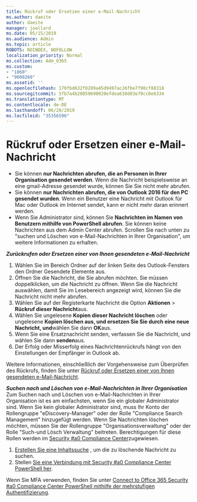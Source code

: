 ```yaml
---
title: Rückruf oder Ersetzen einer e-Mail-Nachricht
ms.author: daeite
author: daeite
manager: joallard
ms.date: 05/15/2019
ms.audience: Admin
ms.topic: article
ROBOTS: NOINDEX, NOFOLLOW
localization_priority: Normal
ms.collection: Adm_O365
ms.custom:
- "1860"
- "9000260"
ms.assetid: ''
ms.openlocfilehash: 170fbd632f0289a45d9497ac26fbe7f90cf88318
ms.sourcegitcommit: 5fb7a4b28859690020efdea630d03e70cc0e6334
ms.translationtype: MT
ms.contentlocale: de-DE
ms.lasthandoff: 06/28/2019
ms.locfileid: "35356596"
---
```

# <a name="recall-or-replace-an-email-message"></a>Rückruf oder Ersetzen einer e-Mail-Nachricht

- Sie können **nur Nachrichten abrufen, die an Personen in Ihrer Organisation gesendet werden**. Wenn die Nachricht beispielsweise an eine gmail-Adresse gesendet wurde, können Sie Sie nicht mehr abrufen.
- Sie können **nur Nachrichten abrufen, die von Outlook 2016 für den PC gesendet wurden**. Wenn ein Benutzer eine Nachricht mit Outlook für Mac oder Outlook im Internet sendet, kann er nicht mehr daran erinnert werden.
- Wenn Sie Administrator sind, können Sie **Nachrichten im Namen von Benutzern mithilfe von PowerShell abrufen**. Sie können keine Nachrichten aus dem Admin Center abrufen. Scrollen Sie nach unten zu "suchen und Löschen von e-Mail-Nachrichten in Ihrer Organisation", um weitere Informationen zu erhalten.

***Zurückrufen oder Ersetzen einer von Ihnen gesendeten e-Mail-Nachricht***

1. Wählen Sie im Bereich Ordner auf der linken Seite des Outlook-Fensters den Ordner Gesendete Elemente aus.
2. Öffnen Sie die Nachricht, die Sie abrufen möchten. Sie müssen doppelklicken, um die Nachricht zu öffnen. Wenn Sie die Nachricht auswählen, damit Sie im Lesebereich angezeigt wird, können Sie die Nachricht nicht mehr abrufen.
3. Wählen Sie auf der Registerkarte Nachricht die Option **Aktionen** > **Rückruf dieser Nachricht**aus.
4. Wählen Sie ungelesene **Kopien dieser Nachricht löschen** oder ungelesene **Kopien löschen aus, und ersetzen Sie Sie durch eine neue Nachricht, und**wählen Sie dann **OK**aus.
5. Wenn Sie eine Ersatznachricht senden, verfassen Sie die Nachricht, und wählen Sie dann **senden**aus.
6. Der Erfolg oder Misserfolg eines Nachrichtenrückrufs hängt von den Einstellungen der Empfänger in Outlook ab.

Weitere Informationen, einschließlich der Vorgehensweise zum Überprüfen des Rückrufs, finden Sie unter [Rückruf oder Ersetzen einer von Ihnen gesendeten e-Mail-Nachricht](https://support.office.com/article/35027f88-d655-4554-b4f8-6c0729a723a0).

***Suchen nach und Löschen von e-Mail-Nachrichten in Ihrer Organisation*** Zum Suchen nach und Löschen von e-Mail-Nachrichten in Ihrer Organisation ist es am einfachsten, wenn Sie ein globaler Administrator sind. Wenn Sie kein globaler Administrator sind, muss Ihr Konto der Rollengruppe "eDiscovery-Manager" oder der Rolle "Compliance Search Management" hinzugefügt werden. Wenn Sie Nachrichten löschen möchten, müssen Sie der Rollengruppe "Organisationsverwaltung" oder der Rolle "Such-und Lösch Verwaltung" beitreten. Berechtigungen für diese Rollen werden im [Security #a0 Compliance Center](https://protection.office.com/)zugewiesen.

1. [Erstellen Sie eine Inhaltssuche](https://docs.microsoft.com/office365/securitycompliance/content-search) , um die zu löschende Nachricht zu suchen.
2. Stellen [Sie eine Verbindung mit Security #a0 Compliance Center PowerShell her](https://docs.microsoft.com/powershell/exchange/office-365-scc/connect-to-scc-powershell/connect-to-scc-powershell?view=exchange-ps). 

Wenn Sie MFA verwenden, finden Sie unter [Connect to Office 365 Security #a0 Compliance Center PowerShell mithilfe der mehrstufigen Authentifizierung](https://docs.microsoft.com/powershell/exchange/office-365-scc/connect-to-scc-powershell/mfa-connect-to-scc-powershell?view=exchange-ps). 
